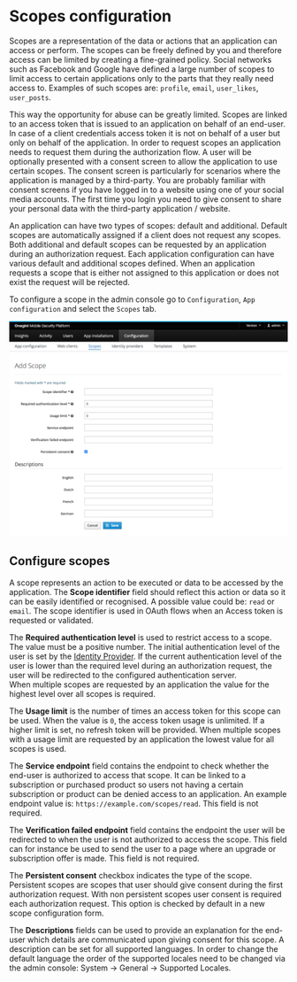 # Scopes configuration

Scopes are a representation of the data or actions that an application can access or perform. The scopes can be freely defined by you and therefore access can be 
limited by creating a fine-grained policy. Social networks such as Facebook and Google have defined a large number of scopes to limit access to certain 
applications only to the parts that they really need access to. Examples of such scopes are: `profile`, `email`, `user_likes`, `user_posts`. 

This way the opportunity for abuse can be greatly limited. Scopes are linked to an access token 
that is issued to an application on behalf of an end-user. In case of a client credentials access token it is not on behalf of a user but only on behalf of the 
application. In order to request scopes an application needs to request them during the authorization flow. A user will be optionally presented with a consent 
screen to allow the application to use certain scopes. The consent screen is particularly for scenarios where the application is managed by a third-party. 
You are probably familiar with consent screens if you have logged in to a website using one of your social media accounts. The first time you login you need 
to give consent to share your personal data with the third-party application / website.

An application can have two types of scopes: default and additional. Default scopes are automatically assigned if a client does not request any scopes. Both 
additional and default scopes can be requested by an application during an authorization request. Each application configuration can have various default and 
additional scopes defined. When an application requests a scope that is either not assigned to this application or does not exist the request will be rejected.

To configure a scope in the admin console go to `Configuration`, `App configuration` and select the `Scopes` tab.

![Add scope](img/add-scope-config.png)

## Configure scopes

A scope represents an action to be executed or data to be accessed by the application.
The **Scope identifier** field should reflect this action or data so it can be easily identified or recognised. A possible value could be: `read` or `email`. 
The scope identifier is used in OAuth flows when an Access token is requested or validated.

The **Required authentication level** is used to restrict access to a scope. The value must be a positive number.
The initial authentication level of the user is set by the [Identity Provider](../identity-providers/identity-providers.md). If the current authentication level 
of the user is lower than the required level during an authorization request, the user will be redirected to the configured authentication server.  
When multiple scopes are requested by an application the value for the highest level over all scopes is required.

The **Usage limit** is the number of times an access token for this scope can be used. When the value is `0`, the access token usage is unlimited. If a higher 
limit is set, no refresh token will be provided. When multiple scopes with a usage limit are requested by an application the lowest value for all scopes is used.

The **Service endpoint** field contains the endpoint to check whether the end-user is authorized to access that scope. It can be linked to a subscription or purchased 
product so users not having a certain subscription or product can be denied access to an application. An example endpoint value is: `https://example.com/scopes/read`. 
This field is not required.

The **Verification failed endpoint** field contains the endpoint the user will be redirected to when the user is not authorized to access the scope. 
This field can for instance be used to send the user to a page where an upgrade or subscription offer is made. This field is not required.

The **Persistent consent** checkbox indicates the type of the scope. Persistent scopes are scopes that user should give consent during the first authorization request.
With non persistent scopes user consent is required each authorization request. This option is checked by default in a new scope configuration form.

The **Descriptions** fields can be used to provide an explanation for the end-user which details are communicated upon giving consent for this scope. A 
description can be set for all supported languages. In order to change the default language the order of the supported locales need to be changed via the admin
console: System &rightarrow; General &rightarrow; Supported Locales.
